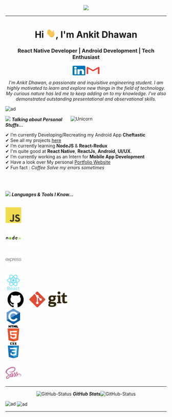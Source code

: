 <p align="center">
  <img src="https://github.com/thompsonemerson/thompsonemerson/raw/master/cover-thompson.png" height="200"/>
</p>
<hr>
<h1 align="center">Hi <img src="https://raw.githubusercontent.com/ABSphreak/ABSphreak/master/gifs/Hi.gif" width="30px">, I'm Ankit Dhawan</h1>
<h3 align="center">React Native Developer | Android Development | Tech Enthusiast</h3>
<p align="center">
<a href="https://www.linkedin.com/in/ankit-dhawan-17b552161/" target="blank"><img align="center" src="./images/linkedin.png" alt="aksia" height="30" width="40" /></a>
 <a href = "mailto: ankit.ad.dhawan@gmail.com"><img align="center" src="./images/gmail.png" height="30" width="40" /></a>
</p>
</p>



<p align="center">
  <em>
    I'm Ankit Dhawan, a passionate and inquisitive engineering student. I am highly motivated to learn and explore new things in the field of technology. My curious nature has led me to keep adding on to my knowledge. I've also demonstrated outstanding presentational and observational skills.
  </em> 
</p>

<p align="left"> <img src="https://komarev.com/ghpvc/?username=ad-dhawan&label=Profile%20views&color=0e75b6&style=flat" alt="ad" /> </p>
<img align="right" width=300px alt="Unicorn" src="https://media.giphy.com/media/3ohs4BSacFKI7A717y/giphy.gif" />

<img src="https://media.giphy.com/media/ObNTw8Uzwy6KQ/giphy.gif" width="30px">&nbsp;***Talking about Personal Stuffs...***

✔ I’m currently Developing/Recreating my Android App **Cheftastic**<br>
✔ See all my projects [here](https://dhawan.netlify.app/#projects)<br>
✔ I’m currently learning **NodeJS** & **React-Redux**<br>
✔ I'm quite good at **React Native**, **ReactJs**, **Android**, **UI/UX**.<br>
✔ I’m currently working as an Intern for **Mobile App Development**<br>
✔ Have a look over My personal [Portfolio Website](https://dhawan.netlify.app/)<br>
✔ Fun fact : *Coffee Solve my errors sometimes*<br><br><br><br>
 

<img src="https://media.giphy.com/media/ObNTw8Uzwy6KQ/giphy.gif" width="30px">&nbsp;***Languages & Tools I Know...***
<p align="left">
  
  <code> <img height="50" src="https://raw.githubusercontent.com/devicons/devicon/master/icons/javascript/javascript-original.svg"> </code>
  <code> <img height="50" src="https://raw.githubusercontent.com/devicons/devicon/master/icons/nodejs/nodejs-original-wordmark.svg"> </code>
  <code> <img height="50" src="https://raw.githubusercontent.com/devicons/devicon/master/icons/express/express-original-wordmark.svg"> </code>
  <code> <img height="50" src="https://raw.githubusercontent.com/devicons/devicon/master/icons/react/react-original-wordmark.svg"> </code>
  <code> <img height="50" src="./images/github-logo.svg"> </code>
  <code> <img height="50" src="./images/git.svg"> </code>
  <code> <img height="50" src="https://raw.githubusercontent.com/devicons/devicon/master/icons/c/c-original.svg"> </code>
  <code> <img height="50" src="./images/html5.svg"> </code>
  <code> <img height="50" src="https://raw.githubusercontent.com/devicons/devicon/master/icons/css3/css3-original-wordmark.svg"> </code>
  <code> <img height="50" src="https://raw.githubusercontent.com/devicons/devicon/master/icons/sass/sass-original.svg"> </code>
  <hr>
  <p align="center">
 <img src="https://media.giphy.com/media/8UHRm5oY4k4FDxq5QG/giphy.gif" width="30px" alt="GitHub-Status"/>&nbsp;<i><b>GitHub Stats</b></i><img src="https://media.giphy.com/media/8UHRm5oY4k4FDxq5QG/giphy.gif" width="30px" alt="GitHub-Status"/></p>
<p><img align="left" src="https://github-readme-stats.vercel.app/api/top-langs?username=ad-dhawan&show_icons=true&locale=en&layout=compact" alt="ad" /></p>

<p>&nbsp;<img align="center" src="https://github-readme-stats.vercel.app/api?username=ad-dhawan&count_private=true&show_icons=true" alt="ad" width="410" /></p>

<hr>

